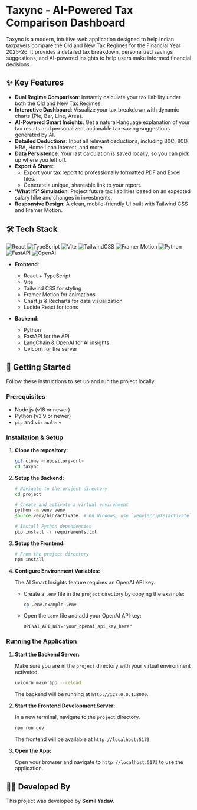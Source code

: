 # Taxync - AI-Powered Tax Comparison Dashboard

Taxync is a modern, intuitive web application designed to help Indian taxpayers compare the Old and New Tax Regimes for the Financial Year 2025-26. It provides a detailed tax breakdown, personalized savings suggestions, and AI-powered insights to help users make informed financial decisions.

## ✨ Key Features

- **Dual Regime Comparison**: Instantly calculate your tax liability under both the Old and New Tax Regimes.
- **Interactive Dashboard**: Visualize your tax breakdown with dynamic charts (Pie, Bar, Line, Area).
- **AI-Powered Smart Insights**: Get a natural-language explanation of your tax results and personalized, actionable tax-saving suggestions generated by AI.
- **Detailed Deductions**: Input all relevant deductions, including 80C, 80D, HRA, Home Loan Interest, and more.
- **Data Persistence**: Your last calculation is saved locally, so you can pick up where you left off.
- **Export & Share**:
  - Export your tax report to professionally formatted PDF and Excel files.
  - Generate a unique, shareable link to your report.
- **'What If?' Simulation**: Project future tax liabilities based on an expected salary hike and changes in investments.
- **Responsive Design**: A clean, mobile-friendly UI built with Tailwind CSS and Framer Motion.



## 🛠️ Tech Stack

![React](https://img.shields.io/badge/react-%2320232a.svg?style=for-the-badge&logo=react&logoColor=%2361DAFB)
![TypeScript](https://img.shields.io/badge/typescript-%23007ACC.svg?style=for-the-badge&logo=typescript&logoColor=white)
![Vite](https://img.shields.io/badge/vite-%23646CFF.svg?style=for-the-badge&logo=vite&logoColor=white)
![TailwindCSS](https://img.shields.io/badge/tailwindcss-%2338B2AC.svg?style=for-the-badge&logo=tailwind-css&logoColor=white)
![Framer Motion](https://img.shields.io/badge/Framer-Motion-black?style=for-the-badge&logo=framer&logoColor=blue)
![Python](https://img.shields.io/badge/python-3670A0?style=for-the-badge&logo=python&logoColor=ffdd54)
![FastAPI](https://img.shields.io/badge/FastAPI-005571?style=for-the-badge&logo=fastapi)
![OpenAI](https://img.shields.io/badge/OpenAI-412991?style=for-the-badge&logo=openai&logoColor=white)

- **Frontend**:
  - React + TypeScript
  - Vite
  - Tailwind CSS for styling
  - Framer Motion for animations
  - Chart.js & Recharts for data visualization
  - Lucide React for icons

- **Backend**:
  - Python
  - FastAPI for the API
  - LangChain & OpenAI for AI insights
  - Uvicorn for the server

## 🚀 Getting Started

Follow these instructions to set up and run the project locally.

### Prerequisites

- Node.js (v18 or newer)
- Python (v3.9 or newer)
- `pip` and `virtualenv`

### Installation & Setup

1.  **Clone the repository:**
    ```bash
    git clone <repository-url>
    cd taxync
    ```

2.  **Setup the Backend:**
    ```bash
    # Navigate to the project directory
    cd project

    # Create and activate a virtual environment
    python -m venv venv
    source venv/bin/activate  # On Windows, use `venv\Scripts\activate`

    # Install Python dependencies
    pip install -r requirements.txt
    ```

3.  **Setup the Frontend:**
    ```bash
    # From the project directory
    npm install
    ```

4.  **Configure Environment Variables:**

    The AI Smart Insights feature requires an OpenAI API key.

    - Create a `.env` file in the `project` directory by copying the example:
      ```bash
      cp .env.example .env
      ```
    - Open the `.env` file and add your OpenAI API key:
      ```
      OPENAI_API_KEY="your_openai_api_key_here"
      ```

### Running the Application

1.  **Start the Backend Server:**

    Make sure you are in the `project` directory with your virtual environment activated.
    ```bash
    uvicorn main:app --reload
    ```
    The backend will be running at `http://127.0.0.1:8000`.

2.  **Start the Frontend Development Server:**

    In a new terminal, navigate to the `project` directory.
    ```bash
    npm run dev
    ```
    The frontend will be available at `http://localhost:5173`.

3.  **Open the App:**

    Open your browser and navigate to `http://localhost:5173` to use the application.

## 👨‍💻 Developed By

This project was developed by **Somil Yadav**.
